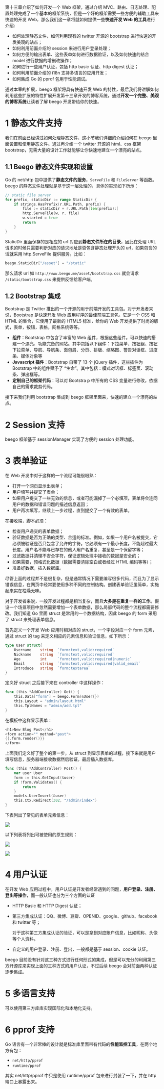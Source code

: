 第十三章介绍了如何开发一个 Web 框架，通过介绍 MVC、路由、日志处理、配置处理完成了一个基本的框架系统，但是一个好的框架需要一些方便的辅助工具来快速的开发 Web，那么我们这一章将就如何提供一些**快速开发 Web 的工具**进行介绍:

* 如何处理静态文件，如何利用现有的 twitter 开源的 bootstrap 进行快速的开发美观的站点；
* 如何利用前面介绍的 session 来进行用户登录处理；
* 如何方便的输出表单、这些表单如何进行数据验证，以及如何快速的结合 model 进行数据的增删改操作；
* 如何进行一些用户认证，包括 http basic 认证、http digest 认证；
* 如何利用前面介绍的 i18n 支持多语言的应用开发；
* 如何集成 Go 的 pprof 包用于性能调试。

通过本章的扩展，beego 框架将具有快速开发 Web 的特性，最后我们将讲解如何利用这些扩展的特性扩展开发第十三章开发的博客系统，通过**开发一个完整、美观的博客系统**让读者了解 beego 开发带给你的快速。

# 1 静态文件支持

我们在前面已经讲过如何处理静态文件，这小节我们详细的介绍如何在 beego 里面设置和使用静态文件。通过再介绍一个 twitter 开源的 html、css 框架 bootstrap，无需大量的设计工作就能够让你快速地建立一个漂亮的站点。

## 1.1 Beego 静态文件实现和设置

Go 的 net/http 包中提供了**静态文件的服务**，`ServeFile` 和 `FileServer` 等函数。beego 的静态文件处理就是基于这一层处理的，具体的实现如下所示：

~~~go
// static file server
for prefix, staticDir := range StaticDir {
    if strings.HasPrefix(r.URL.Path, prefix) {
        file := staticDir + r.URL.Path[len(prefix):]
        http.ServeFile(w, r, file)
        w.started = true
        return
    }
}
~~~

StaticDir 里面保存的是相应的 url 对应到**静态文件所在的目录**，因此在处理 URL 请求的时候只需要判断对应的请求地址是否包含静态处理开头的 url，如果包含的话就采用 http.ServeFile 提供服务。比如：

~~~go
beego.StaticDir["/asset"] = "/static"
~~~

那么请求 url 如 `http://www.beego.me/asset/bootstrap.css` 就会请求 `/static/bootstrap.css` 来提供反馈给客户端。

## 1.2 Bootstrap 集成

Bootstrap 是 Twitter 推出的一个开源的用于前端开发的工具包。对于开发者来说，Bootstrap 是快速开发 Web 应用程序的最佳前端工具包。它是一个 CSS 和 HTML 的集合，它使用了最新的 HTML5 标准，给你的 Web 开发提供了时尚的版式，表单，按钮，表格，网格系统等等。

* **组件**：Bootstrap 中包含了丰富的 Web 组件，根据这些组件，可以快速的搭建一个漂亮、功能完备的网站。其中包括以下组件：下拉菜单、按钮组、按钮下拉菜单、导航、导航条、面包屑、分页、排版、缩略图、警告对话框、进度条、媒体对象等
* **Javascript 插件**：Bootstrap 自带了 13 个 jQuery 插件，这些插件为 Bootstrap 中的组件赋予了 “生命”。其中包括：模式对话框、标签页、滚动条、弹出框等。
* **定制自己的框架代码**：可以对 Bootstra p 中所有的 CSS 变量进行修改，依据自己的需求裁剪代码。

接下来我们利用 bootstrap 集成到 beego 框架里面来，快速的建立一个漂亮的站点。

# 2 Session 支持

beego 框架基于 sessionManager 实现了方便的 session 处理功能。

# 3 表单验证

在 Web 开发中对于这样的一个流程可能很眼熟：

* 打开一个网页显示出表单；
* 用户填写并提交了表单；
* 如果用户提交了一些无效的信息，或者可能漏掉了一个必填项，表单将会连同用户的数据和错误问题的描述信息返回；
* 用户再次填写，继续上一步过程，直到提交了一个有效的表单。

在接收端，脚本必须：

* 检查用户递交的表单数据；
* 验证数据是否为正确的类型、合适的标准。例如，如果一个用户名被提交，它必须被验证是否只包含了允许的字符。它必须有一个最小长度，不能超过最大长度。用户名不能与已存在的他人用户名重复，甚至是一个保留字等；
* 过滤数据并清理不安全字符，保证逻辑处理中接收的数据是安全的；
* 如果需要，预格式化数据（数据需要清除空白或者经过 HTML 编码等等）；
* 准备好数据，插入数据库。

尽管上面的过程并不是很复杂，但是通常情况下需要编写很多代码，而且为了显示错误信息，在网页中经常要使用多种不同的控制结构。创建表单验证虽简单，实施起来实在枯燥无味。

对于开发者来说，一般开发过程都是相当复杂，而且**大多是在重复一样的工作**。假设一个场景项目中忽然需要增加一个表单数据，那么局部代码的整个流程都需要修改。我们知道 Go 里面 struct 是常用的一个数据结构，因此 beego 的 form 采用了 struct 来处理表单信息。

首先定义一个开发 Web 应用时相对应的 struct，一个字段对应一个 form 元素，通过 struct 的 tag 来定义相应的元素信息和验证信息，如下所示：

~~~go
type User struct{
    Username    string  `form:text,valid:required`
    Nickname    string  `form:text,valid:required`
    Age         int     `form:text,valid:required|numeric`
    Email       string  `form:text,valid:required|valid_email`
    Introduce   string  `form:textarea`
}
~~~

定义好 struct 之后接下来在 controller 中这样操作：

~~~go
func (this *AddController) Get() {
    this.Data["form"] = beego.Form(&User{})
    this.Layout = "admin/layout.html"
    this.TplNames = "admin/add.tpl"
}       
~~~

在模板中这样显示表单：

~~~go
<h1>New Blog Post</h1>
<form action="" method="post">
{{.form.render()}}
</form>
~~~

上面我们定义好了整个的第一步，从 struct 到显示表单的过程，接下来就是用户填写信息，服务器端接收数据然后验证，最后插入数据库。

~~~go
func (this *AddController) Post() {
    var user User
    form := this.GetInput(&user)
    if !form.Validates() {
        return
    }
    models.UserInsert(&user)
    this.Ctx.Redirect(302, "/admin/index")
}       
~~~

下表列出了常见的表单元素信息：

![](./img/Snipaste_2021-06-30_18-53-34.png)

以下列表将列出可被使用的原生规则：

![](./img/Snipaste_2021-06-30_18-55-04.png)

![](./img/Snipaste_2021-06-30_18-55-16.png)

# 4 用户认证

在开发 Web 应用过程中，用户认证是开发者经常遇到的问题，**用户登录、注册、登出等操作**，而一般认证也分为三个方面的认证

* HTTP Basic 和 HTTP Digest 认证；

* 第三方集成认证：QQ、微博、豆瓣、OPENID、google、github、facebook 和 twitter 等；

  对于这种第三方集成认证的验证，可以是拿到对应账户信息，比如昵称、头像等个人资料。

* 自定义的用户登录、注册、登出，一般都是基于 session、cookie 认证。

beego 目前没有针对这三种方式进行任何形式的集成，但是可以充分的利用第三方开源库来实现上面的三种方式的用户认证，不过后续 beego 会对前面两种认证逐步集成。

# 5 多语言支持

可以使用第三方库库实现国际化和本地化支持。

# 6 pprof 支持

Go 语言有一个非常棒的设计就是标准库里面带有代码的**性能监控工具**，在两个地方有包：

* `net/http/pprof`
* `runtime/pprof`

其实 net/http/pprof 中只是使用 runtime/pprof 包来进行封装了一下，并在 http 端口上暴露出来。

